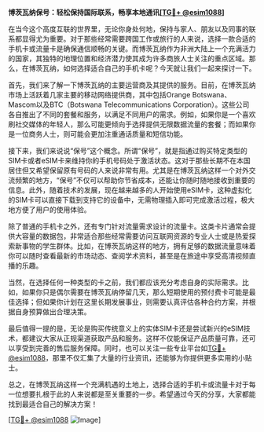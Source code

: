 **博茨瓦纳保号：轻松保持国际联系，畅享本地通讯[[TG💪+ @esim1088](https://t.me/s/esim1088)]**

在当今这个高度互联的世界里，无论你身处何地，保持与家人、朋友以及同事的联系都显得尤为重要。对于那些经常需要跨国工作或旅行的人来说，选择一款合适的手机卡或流量卡是确保通信顺畅的关键。而博茨瓦纳作为非洲大陆上一个充满活力的国家，其独特的地理位置和经济潜力使其成为许多商旅人士关注的重点区域。那么，在博茨瓦纳，如何选择适合自己的手机卡呢？今天就让我们一起来探讨一下。

首先，我们来了解一下博茨瓦纳的主要运营商及其提供的服务。目前，在博茨瓦纳市场上活跃着几家主要的移动网络提供商，其中包括Orange Botswana、Mascom以及BTC（Botswana Telecommunications Corporation）。这些公司各自推出了不同的套餐和服务，以满足不同用户的需求。例如，如果你是一个喜欢刷社交媒体的年轻人，那么可能更倾向于选择提供无限数据流量的套餐；而如果你是一位商务人士，则可能会更加注重通话质量和短信功能。

接下来，我们来说说“保号”这个概念。所谓“保号”，就是指通过购买特定类型的SIM卡或者eSIM卡来维持你的手机号码处于激活状态。这对于那些长期不在本国居住但又希望保留原有号码的人来说非常有用。尤其是在博茨瓦纳这样一个对外交流频繁的地方，“保号”不仅可以帮助你节省成本，还能让你随时随地接收到重要的信息。此外，随着技术的发展，现在越来越多的人开始使用eSIM卡，这种虚拟化的SIM卡可以直接下载到支持它的设备中，无需物理插入即可完成激活过程，极大地方便了用户的使用体验。

除了普通的手机卡之外，还有专门针对流量需求设计的流量卡。这类卡片通常会提供大容量的数据包，非常适合那些经常需要访问互联网资源的专业人士或是热爱探索新事物的学生群体。比如，在博茨瓦纳这样的地方，拥有足够的数据流量意味着你可以随时查看最新的市场动态、查阅学术资料，甚至是在旅途中享受高清视频直播的乐趣。

当然，在选择任何一种类型的卡之前，我们都应该充分考虑自身的实际需求。比如，如果你只是偶尔需要在博茨瓦纳停留几天，那么短期使用的预付费卡可能是最佳选择；但如果你计划在这里长期发展事业，则需要认真评估各种合约方案，并根据自身预算做出合理决策。

最后值得一提的是，无论是购买传统意义上的实体SIM卡还是尝试新兴的eSIM技术，都建议大家从正规渠道获取产品和服务。这样不仅能保证产品质量可靠，还可以享受到完善的售后服务保障。同时，也可以关注一些专业平台如[TG💪+ @esim1088](https://t.me/s/esim1088)，那里不仅汇集了大量的行业资讯，还能够为你提供更多实用的小贴士。

总之，在博茨瓦纳这样一个充满机遇的土地上，选择合适的手机卡或流量卡对于每一位想要扎根于此的人来说都是至关重要的一步。希望通过今天的分享，大家都能找到最适合自己的解决方案！

[[TG💪+ @esim1088](https://t.me/s/esim1088) ![Image](https://i.postimg.cc/4NQfJmqS/Snipaste-2025-05-13-00-14-12.png)]